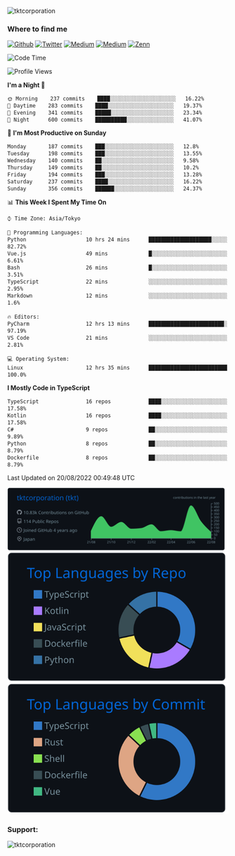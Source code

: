 <p align="left"> <img src="https://komarev.com/ghpvc/?username=tktcorporation&label=Profile%20views&color=0e75b6&style=flat" alt="tktcorporation" /> </p>

<h3>Where to find me</h3>
<p>
<a href="https://github.com/tktcorporation" target="_blank"><img alt="Github" src="https://img.shields.io/badge/GitHub-%2312100E.svg?&style=for-the-badge&logo=Github&logoColor=white" /></a>
<a href="https://twitter.com/tktcorporation" target="_blank"><img alt="Twitter" src="https://img.shields.io/badge/twitter-%231DA1F2.svg?&style=for-the-badge&logo=twitter&logoColor=white" /></a>
<a href="https://www.linkedin.com/in/tktcorporation" target="_blank"><img alt="Medium" src="https://img.shields.io/badge/linkdin-0a66c2.svg?&style=for-the-badge&logo=linkedin&logoColor=white" /></a>
<a href="https://qiita.com/tktcorporation" target="_blank"><img alt="Medium" src="https://img.shields.io/badge/qiita-55C500.svg?&style=for-the-badge&logo=qiita&logoColor=white" /></a>
<a href="https://zenn.dev/tktcorporation" target="_blank"><img alt="Zenn" src="https://img.shields.io/badge/Zenn-3EA8FF.svg?&style=for-the-badge&logo=Zenn&logoColor=white" /></a>
</p>
  
<!--START_SECTION:waka-->
![Code Time](http://img.shields.io/badge/Code%20Time-503%20hrs%2038%20mins-blue)

![Profile Views](http://img.shields.io/badge/Profile%20Views-2-blue)

**I'm a Night 🦉** 

```text
🌞 Morning    237 commits    ████░░░░░░░░░░░░░░░░░░░░░   16.22% 
🌆 Daytime    283 commits    ████░░░░░░░░░░░░░░░░░░░░░   19.37% 
🌃 Evening    341 commits    █████░░░░░░░░░░░░░░░░░░░░   23.34% 
🌙 Night      600 commits    ██████████░░░░░░░░░░░░░░░   41.07%

```
📅 **I'm Most Productive on Sunday** 

```text
Monday       187 commits    ███░░░░░░░░░░░░░░░░░░░░░░   12.8% 
Tuesday      198 commits    ███░░░░░░░░░░░░░░░░░░░░░░   13.55% 
Wednesday    140 commits    ██░░░░░░░░░░░░░░░░░░░░░░░   9.58% 
Thursday     149 commits    ██░░░░░░░░░░░░░░░░░░░░░░░   10.2% 
Friday       194 commits    ███░░░░░░░░░░░░░░░░░░░░░░   13.28% 
Saturday     237 commits    ████░░░░░░░░░░░░░░░░░░░░░   16.22% 
Sunday       356 commits    ██████░░░░░░░░░░░░░░░░░░░   24.37%

```


📊 **This Week I Spent My Time On** 

```text
⌚︎ Time Zone: Asia/Tokyo

💬 Programming Languages: 
Python                   10 hrs 24 mins      ████████████████████░░░░░   82.72% 
Vue.js                   49 mins             █░░░░░░░░░░░░░░░░░░░░░░░░   6.61% 
Bash                     26 mins             █░░░░░░░░░░░░░░░░░░░░░░░░   3.51% 
TypeScript               22 mins             ░░░░░░░░░░░░░░░░░░░░░░░░░   2.95% 
Markdown                 12 mins             ░░░░░░░░░░░░░░░░░░░░░░░░░   1.6%

🔥 Editors: 
PyCharm                  12 hrs 13 mins      ████████████████████████░   97.19% 
VS Code                  21 mins             ░░░░░░░░░░░░░░░░░░░░░░░░░   2.81%

💻 Operating System: 
Linux                    12 hrs 35 mins      █████████████████████████   100.0%

```

**I Mostly Code in TypeScript** 

```text
TypeScript               16 repos            ████░░░░░░░░░░░░░░░░░░░░░   17.58% 
Kotlin                   16 repos            ████░░░░░░░░░░░░░░░░░░░░░   17.58% 
C#                       9 repos             ██░░░░░░░░░░░░░░░░░░░░░░░   9.89% 
Python                   8 repos             ██░░░░░░░░░░░░░░░░░░░░░░░   8.79% 
Dockerfile               8 repos             ██░░░░░░░░░░░░░░░░░░░░░░░   8.79%

```



 Last Updated on 20/08/2022 00:49:48 UTC
<!--END_SECTION:waka-->

[![](https://raw.githubusercontent.com/tktcorporation/tktcorporation/master/profile-summary-card-output/github_dark/0-profile-details.svg)](https://github.com/vn7n24fzkq/github-profile-summary-cards)
[![](https://raw.githubusercontent.com/tktcorporation/tktcorporation/master/profile-summary-card-output/github_dark/1-repos-per-language.svg)](https://github.com/vn7n24fzkq/github-profile-summary-cards) [![](https://raw.githubusercontent.com/tktcorporation/tktcorporation/master/profile-summary-card-output/github_dark/2-most-commit-language.svg)](https://github.com/vn7n24fzkq/github-profile-summary-cards)

<h3 align="left">Support:</h3>
<p><a href="https://www.buymeacoffee.com/tktcorporation"> <img align="left" src="https://cdn.buymeacoffee.com/buttons/v2/default-yellow.png" height="50" width="210" alt="tktcorporation" /></a></p><br><br>
